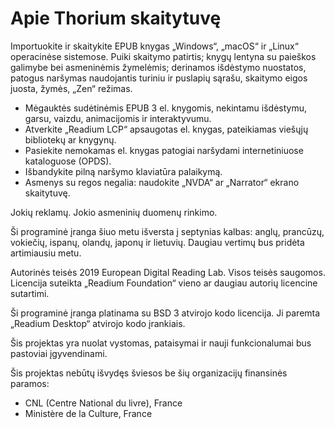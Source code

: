 Apie Thorium skaitytuvę
=======================

Importuokite ir skaitykite EPUB knygas „Windows“, „macOS“ ir „Linux“ operacinėse sistemose. Puiki skaitymo patirtis; knygų lentyna su paieškos galimybe bei asmeninėmis
žymelėmis; derinamos išdėstymo nuostatos, patogus naršymas naudojantis turiniu ir puslapių sąrašu, skaitymo eigos juosta, žymės, „Zen“ režimas.

* Mėgauktės sudėtinėmis EPUB 3 el. knygomis, nekintamu išdėstymu, garsu, vaizdu, animacijomis ir interaktyvumu.
* Atverkite „Readium LCP“ apsaugotas el. knygas, pateikiamas viešųjų bibliotekų ar knygynų.
* Pasiekite nemokamas el. knygas patogiai naršydami internetiniuose kataloguose (OPDS).
* Išbandykite pilną naršymo klaviatūra palaikymą.
* Asmenys su regos negalia: naudokite „NVDA“ ar „Narrator“ ekrano skaitytuvę.

Jokių reklamų. Jokio asmeninių duomenų rinkimo.

Ši programinė įranga šiuo metu išversta į septynias kalbas: anglų, prancūzų, vokiečių, ispanų, olandų, japonų ir lietuvių. Daugiau vertimų bus pridėta artimiausiu metu.

Autorinės teisės 2019 European Digital Reading Lab. Visos teisės saugomos.
Licencija suteikta „Readium Foundation“ vieno ar daugiau autorių licencine sutartimi.

Ši programinė įranga platinama su BSD 3 atvirojo kodo licencija. Ji paremta „Readium Desktop“ atvirojo kodo įrankiais.

Šis projektas yra nuolat vystomas, pataisymai ir nauji funkcionalumai bus pastoviai įgyvendinami.

Šis projektas nebūtų išvydęs šviesos be šių organizacijų finansinės paramos:
- CNL (Centre National du livre), France
- Ministère de la Culture, France

